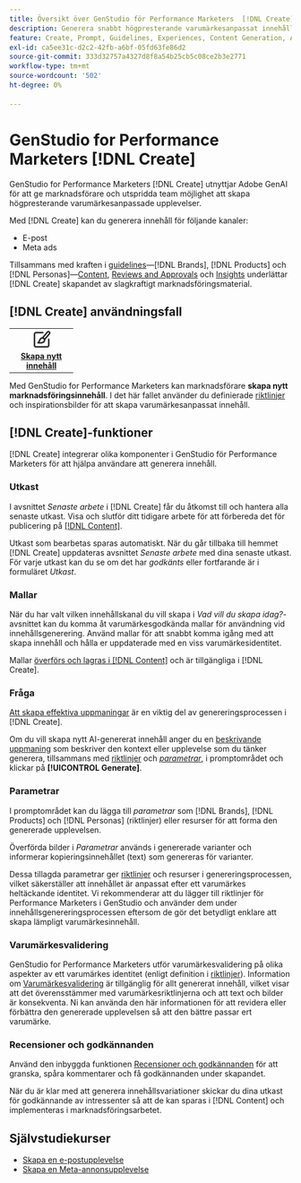 ```yaml
---
title: Översikt över GenStudio för Performance Marketers  [!DNL Create]
description: Generera snabbt högpresterande varumärkesanpassat innehåll med generativ AI i Adobe GenStudio för Performance Marketers  [!DNL Create].
feature: Create, Prompt, Guidelines, Experiences, Content Generation, Approval
exl-id: ca5ee31c-d2c2-42fb-a6bf-05fd63fe86d2
source-git-commit: 333d32757a4327d8f8a54b25cb5c08ce2b3e2771
workflow-type: tm+mt
source-wordcount: '502'
ht-degree: 0%

---
```


# GenStudio for Performance Marketers [!DNL Create]

GenStudio for Performance Marketers [!DNL Create] utnyttjar Adobe GenAI för att ge marknadsförare och utspridda team möjlighet att skapa högpresterande varumärkesanpassade upplevelser.

Med [!DNL Create] kan du generera innehåll för följande kanaler:

* E-post
* Meta ads
<!-- * Social media images and ads
* Display ads -->

Tillsammans med kraften i [guidelines](/help/user-guide/guidelines/overview.md)—[!DNL Brands], [!DNL Products] och [!DNL Personas]—[Content](/help/user-guide/content/overview.md), [Reviews and Approvals](/help/user-guide/approvals/overview.md) och [Insights](/help/user-guide/insights/overview.md) underlättar [!DNL Create] skapandet av slagkraftigt marknadsföringsmaterial.

## [!DNL Create] användningsfall

<table style="table-layout:fixed">
<tr style="border: 0;">
   <td align="center" valign="top" width="100">
      <a href="/help/tutorials/tutorials.md">
      <img alt="Skapa nytt innehåll" src="../../assets/icons/icon-create.svg" width="35">
      </a>
      <div>
         <a href="/help/tutorials/tutorials.md">
         <strong> Skapa nytt innehåll </strong>
         </a>
      </div>
   </td>
   <!-- <td align="center" valign="top" width="100">
      <a href="/help/user-guide/content/overview.md">
      <img alt="Re-use existing content" src="../../assets/icons/icon-addContent.svg" width="35">
      </a>
      <div>
         <a href="/help/user-guide/content/overview.md">
         <strong>Re-use existing content</strong>
         </a>
      </div>
   </td>
   <td align="center" valign="top" width="100">
      <a href="../create/generate-variants.md">
      <img alt="Generate variants of approved content" src="../../assets/icons/icon-template.svg" width="35">
      </a>
      <div>
         <a href="../create/generate-variants.md">
         <strong>Generate variants of approved content</strong>
         </a>
      </div>
   </td> -->
</tr>
</table>

Med GenStudio for Performance Marketers kan marknadsförare **skapa nytt marknadsföringsinnehåll**. I det här fallet använder du definierade [riktlinjer](/help/user-guide/guidelines/overview.md) och inspirationsbilder för att skapa varumärkesanpassat innehåll.
<!-- * **Re-use existing content** - In this use case, upload an existing email, ad, or image to GenStudio for Performance Marketers and use the power of Adobe generative AI technology to revise and improve existing content. 
* **Generate variants of approved content** - In this use case, [generate variations of content that is approved by stakeholders](generate-variants.md) and published to [!DNL Content]. -->

## [!DNL Create]-funktioner

[!DNL Create] integrerar olika komponenter i GenStudio för Performance Marketers för att hjälpa användare att generera innehåll.

### Utkast

I avsnittet _Senaste arbete_ i [!DNL Create] får du åtkomst till och hantera alla senaste utkast. Visa och slutför ditt tidigare arbete för att förbereda det för publicering på [[!DNL Content]](/help/user-guide/content/overview.md).

Utkast som bearbetas sparas automatiskt. När du går tillbaka till hemmet [!DNL Create] uppdateras avsnittet _Senaste arbete_ med dina senaste utkast. För varje utkast kan du se om det har _godkänts_ eller fortfarande är i formuläret _Utkast_.

### Mallar

När du har valt vilken innehållskanal du vill skapa i _Vad vill du skapa idag?_-avsnittet kan du komma åt varumärkesgodkända mallar för användning vid innehållsgenerering. Använd mallar för att snabbt komma igång med att skapa innehåll och hålla er uppdaterade med en viss varumärkesidentitet.

Mallar [överförs och lagras i  [!DNL Content]](/help/user-guide/content/overview.md) och är tillgängliga i [!DNL Create].

### Fråga

[Att skapa effektiva uppmaningar](/help/user-guide/effective-prompts.md) är en viktig del av genereringsprocessen i [!DNL Create].

Om du vill skapa nytt AI-genererat innehåll anger du en [beskrivande uppmaning](/help/user-guide/effective-prompts.md) som beskriver den kontext eller upplevelse som du tänker generera, tillsammans med [riktlinjer](/help/user-guide/guidelines/overview.md) och [_parametrar_](#parameters), i promptområdet och klickar på **[!UICONTROL Generate]**.

### Parametrar

I promptområdet kan du lägga till _parametrar_ som [!DNL Brands], [!DNL Products] och [!DNL Personas] (riktlinjer) eller resurser för att forma den genererade upplevelsen.

Överförda bilder i _Parametrar_ används i genererade varianter och informerar kopieringsinnehållet (text) som genereras för varianter.

Dessa tillagda parametrar ger [riktlinjer](/help/user-guide/guidelines/overview.md) och resurser i genereringsprocessen, vilket säkerställer att innehållet är anpassat efter ett varumärkes heltäckande identitet. Vi rekommenderar att du lägger till riktlinjer för Performance Marketers i GenStudio och använder dem under innehållsgenereringsprocessen eftersom de gör det betydligt enklare att skapa lämpligt varumärkesinnehåll.

### Varumärkesvalidering

GenStudio for Performance Marketers utför varumärkesvalidering på olika aspekter av ett varumärkes identitet (enligt definition i [riktlinjer](/help/user-guide/guidelines/overview.md)). Information om [Varumärkesvalidering](/help/user-guide/guidelines/brand-validation.md) är tillgänglig för allt genererat innehåll, vilket visar att det överensstämmer med varumärkesriktlinjerna och att text och bilder är konsekventa. Ni kan använda den här informationen för att revidera eller förbättra den genererade upplevelsen så att den bättre passar ert varumärke.

### Recensioner och godkännanden

Använd den inbyggda funktionen [Recensioner och godkännanden](/help/user-guide/approvals/overview.md) för att granska, spåra kommentarer och få godkännanden under skapandet.

När du är klar med att generera innehållsvariationer skickar du dina utkast för godkännande av intressenter så att de kan sparas i [!DNL Content] och implementeras i marknadsföringsarbetet.

## Självstudiekurser

* [Skapa en e-postupplevelse](/help/tutorials/create-email-experience.md)
* [Skapa en Meta-annonsupplevelse](/help/tutorials/create-meta-ad.md)

<!-- ### Anatomy of an email experience

## Prerequisites for using Create -->
